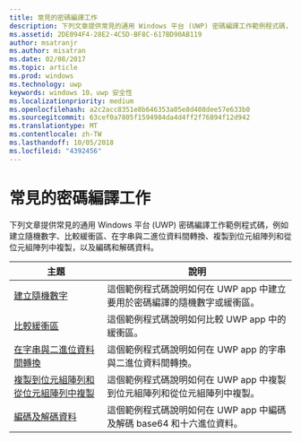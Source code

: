 ```yaml
---
title: 常見的密碼編譯工作
description: 下列文章提供常見的通用 Windows 平台 (UWP) 密碼編譯工作範例程式碼，例如建立隨機數字、比較緩衝區、在字串與二進位資料間轉換、複製到位元組陣列和從位元組陣列中複製，以及編碼和解碼資料。
ms.assetid: 2DE094F4-28E2-4C5D-BF8C-617BD90AB119
author: msatranjr
ms.author: misatran
ms.date: 02/08/2017
ms.topic: article
ms.prod: windows
ms.technology: uwp
keywords: windows 10，uwp 安全性
ms.localizationpriority: medium
ms.openlocfilehash: a2c2acc8351e8b646353a05e8d408dee57e633b0
ms.sourcegitcommit: 63cef0a7805f1594984da4d4ff2f76894f12d942
ms.translationtype: MT
ms.contentlocale: zh-TW
ms.lasthandoff: 10/05/2018
ms.locfileid: "4392456"
---
```

# <a name="common-cryptography-tasks"></a>常見的密碼編譯工作

下列文章提供常見的通用 Windows 平台 (UWP) 密碼編譯工作範例程式碼，例如建立隨機數字、比較緩衝區、在字串與二進位資料間轉換、複製到位元組陣列和從位元組陣列中複製，以及編碼和解碼資料。

| 主題                                                                                 | 說明                                                                                            |
|---------------------------------------------------------------------------------------|--------------------------------------------------------------------------------------------------------|
| [建立隨機數字](create-random-numbers.md)                                     | 這個範例程式碼說明如何在 UWP app 中建立要用於密碼編譯的隨機數字或緩衝區。 |
| [比較緩衝區](compare-buffers.md)                                                 | 這個範例程式碼說明如何比較 UWP app 中的緩衝區。                                          |
| [在字串與二進位資料間轉換](convert-between-strings-and-binary-data.md) | 這個範例程式碼說明如何在 UWP app 的字串與二進位資料間轉換。                  |
| [複製到位元組陣列和從位元組陣列中複製](copy-to-and-from-byte-arrays.md)                       | 這個範例程式碼說明如何在 UWP app 中複製到位元組陣列和從位元組陣列中複製。                             |
| [編碼及解碼資料](encode-and-decode-data.md)                                   | 這個範例程式碼說明如何在 UWP app 中編碼及解碼 base64 和十六進位資料。            |

